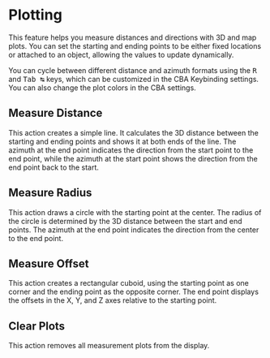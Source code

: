 # Plotting

This feature helps you measure distances and directions with 3D and map plots. 
You can set the starting and ending points to be either fixed locations or attached to an object, allowing the values to update dynamically.

You can cycle between different distance and azimuth formats using the <kbd>R</kbd> and <kbd>Tab &#8633;</kbd> keys, which can be customized in the CBA Keybinding settings. 
You can also change the plot colors in the CBA settings.

## Measure Distance

This action creates a simple line. It calculates the 3D distance between the starting and ending points and shows it at both ends of the line. 
The azimuth at the end point indicates the direction from the start point to the end point, while the azimuth at the start point shows the direction from the end point back to the start.

## Measure Radius

This action draws a circle with the starting point at the center. 
The radius of the circle is determined by the 3D distance between the start and end points. 
The azimuth at the end point indicates the direction from the center to the end point.

## Measure Offset

This action creates a rectangular cuboid, using the starting point as one corner and the ending point as the opposite corner. 
The end point displays the offsets in the X, Y, and Z axes relative to the starting point.

## Clear Plots

This action removes all measurement plots from the display.
